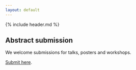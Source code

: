 ```yaml
---
layout: default
---
```


{% include header.md %}

## Abstract submission

We welcome submissions for talks, posters and workshops. 

[Submit here](https://openreview.net/group?id=bioconductor.org/EuroBioC/2020/Conference).
